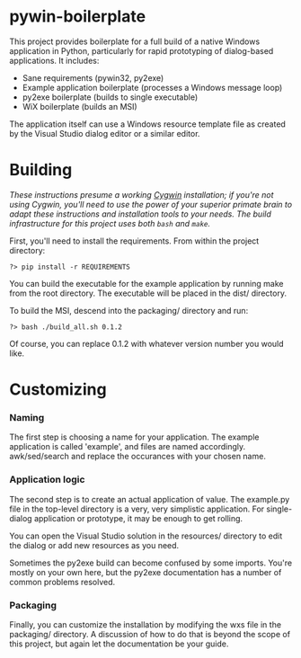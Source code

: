 # pywin-boilerplate

This project provides boilerplate for a full build of a native Windows application in Python, particularly for rapid prototyping of dialog-based applications. It includes:

  * Sane requirements (pywin32, py2exe)
  * Example application boilerplate (processes a Windows message loop)
  * py2exe boilerplate (builds to single executable)
  * WiX boilerplate (builds an MSI)

The application itself can use a Windows resource template file as created by the Visual Studio dialog editor or a similar editor.

# Building

_These instructions presume a working [Cygwin](http://cygwin.com/) installation; if you're not using Cygwin, you'll need to use the power of your superior primate brain to adapt these instructions and installation tools to your needs. The build infrastructure for this project uses both `bash` and `make`._

First, you'll need to install the requirements. From within the project directory:
 
    ?> pip install -r REQUIREMENTS

You can build the executable for the example application by running make from the root directory. The executable will be placed in the dist/ directory.

To build the MSI, descend into the packaging/ directory and run:

    ?> bash ./build_all.sh 0.1.2

Of course, you can replace 0.1.2 with whatever version number you would like.

# Customizing

### Naming

The first step is choosing a name for your application. The example application is called 'example', and files are named accordingly. awk/sed/search and replace the occurances with your chosen name.

### Application logic

The second step is to create an actual application of value. The example.py file in the top-level directory is a very, very simplistic application. For single-dialog application or prototype, it may be enough to get rolling. 

You can open the Visual Studio solution in the resources/ directory to edit the dialog or add new resources as you need.

Sometimes the py2exe build can become confused by some imports. You're mostly on your own here, but the py2exe documentation has a number of common problems resolved.

### Packaging

Finally, you can customize the installation by modifying the wxs file in the packaging/ directory. A discussion of how to do that is beyond the scope of this project, but again let the documentation be your guide.
